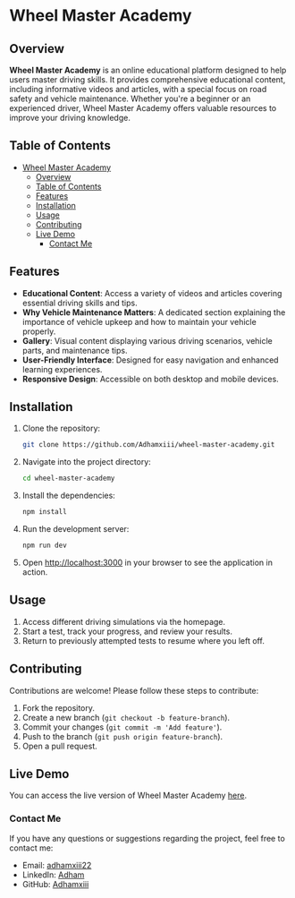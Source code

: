 # Wheel Master Academy

## Overview

**Wheel Master Academy** is an online educational platform designed to help users master driving skills. It provides comprehensive educational content, including informative videos and articles, with a special focus on road safety and vehicle maintenance. Whether you're a beginner or an experienced driver, Wheel Master Academy offers valuable resources to improve your driving knowledge.

## Table of Contents

- [Wheel Master Academy](#wheel-master-academy)
  - [Overview](#overview)
  - [Table of Contents](#table-of-contents)
  - [Features](#features)
  - [Installation](#installation)
  - [Usage](#usage)
  - [Contributing](#contributing)
  - [Live Demo](#live-demo)
    - [Contact Me](#contact-me)

## Features

- **Educational Content**: Access a variety of videos and articles covering essential driving skills and tips.
- **Why Vehicle Maintenance Matters**: A dedicated section explaining the importance of vehicle upkeep and how to maintain your vehicle properly.
- **Gallery**: Visual content displaying various driving scenarios, vehicle parts, and maintenance tips.
- **User-Friendly Interface**: Designed for easy navigation and enhanced learning experiences.
- **Responsive Design**: Accessible on both desktop and mobile devices.

## Installation

1. Clone the repository:

   ```bash
   git clone https://github.com/Adhamxiii/wheel-master-academy.git
   ```

2. Navigate into the project directory:

   ```bash
   cd wheel-master-academy
   ```

3. Install the dependencies:

   ```bash
   npm install
   ```

4. Run the development server:

   ```bash
   npm run dev
   ```

5. Open [http://localhost:3000](http://localhost:3000) in your browser to see the application in action.

## Usage

1. Access different driving simulations via the homepage.
2. Start a test, track your progress, and review your results.
3. Return to previously attempted tests to resume where you left off.

## Contributing

Contributions are welcome! Please follow these steps to contribute:

1. Fork the repository.
2. Create a new branch (`git checkout -b feature-branch`).
3. Commit your changes (`git commit -m 'Add feature'`).
4. Push to the branch (`git push origin feature-branch`).
5. Open a pull request.

## Live Demo

You can access the live version of Wheel Master Academy [here](https://wheel-master-academy.vercel.app).

### Contact Me

If you have any questions or suggestions regarding the project, feel free to contact me:

- Email: [adhamxiii22](mailto:adhamxiii22@gmail.com)
- LinkedIn: [Adham](https://www.linkedin.com/in/adhamnasser/)
- GitHub: [Adhamxiii](https://github.com/Adhamxiii)
